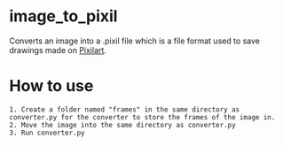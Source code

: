 # image_to_pixil

Converts an image into a .pixil file which is a file format used to save drawings made on [Pixilart](https://www.pixilart.com/draw).

# How to use
    1. Create a folder named "frames" in the same directory as converter.py for the converter to store the frames of the image in.
    2. Move the image into the same directory as converter.py
    3. Run converter.py